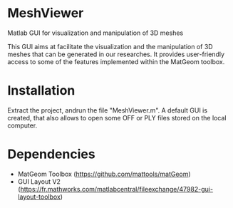 # MeshViewer
Matlab GUI for visualization and manipulation of 3D meshes

This GUI aims at facilitate the visualization and the manipulation of 3D meshes that can be generated in our researches. 
It provides user-friendly access to some of the features implemented within the MatGeom toolbox.

# Installation

Extract the project, andrun the file "MeshViewer.m". 
A default GUI is created, that also allows to open some OFF or PLY files stored on the local computer.

# Dependencies

* MatGeom Toolbox (https://github.com/mattools/matGeom)
* GUI Layout V2 (https://fr.mathworks.com/matlabcentral/fileexchange/47982-gui-layout-toolbox)

